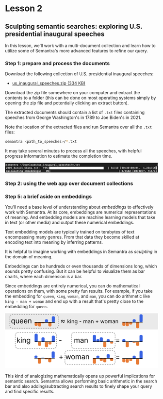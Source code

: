 # Lesson 2

## Sculpting semantic searches: exploring U.S. presidential inaugural speeches

In this lesson, we'll work with a multi-document collection and learn how to utilize some of Semantra's more advanced features to refine our query.

### Step 1: prepare and process the documents

Download the following collection of U.S. presidential inaugural speeches:

- [us_inaugural_speeches.zip (334 KB)](https://github.com/freedmand/semantra/raw/main/docs/example_docs/us_inaugural_speeches.zip)

Download the zip file somewhere on your computer and extract the contents to a folder (this can be done on most operating systems simply by opening the zip file and potentially clicking an extract button).

The extracted documents should contain a list of `.txt` files containing speeches from George Washington's in 1789 to Joe Biden's in 2021.

Note the location of the extracted files and run Semantra over all the `.txt` files:

```sh
semantra <path_to_speeches>/*.txt
```

It may take several minutes to process all the speeches, with helpful progress information to estimate the completion time.

![Processing inaugural speeches](img/inaugural_speeches_processing.png)

### Step 2: using the web app over document collections

### Step 5: a brief aside on embeddings

You'll need a base level of understanding about _embeddings_ to effectively work with Semantra. At its core, embeddings are numerical representations of meaning. And embedding models are machine learning models that take in text (or other media) and output these numerical embeddings.

Text embedding models are typically trained on terabytes of text encompassing many genres. From that data they become skilled at encoding text into meaning by inferring patterns.

It is helpful to imagine working with embeddings in Semantra as _sculpting_ in the domain of meaning.

Embeddings can be hundreds or even thousands of dimensions long, which sounds pretty confusing. But it can be helpful to visualize them as bar charts, where each dimension is a bar.

Since embeddings are entirely numerical, you can do mathematical operations on them, with some pretty fun results. For example, if you take the embedding for `queen`, `king`, `woman`, and `man`, you can do arithmetic like `king - man + woman` and end up with a result that's pretty close to the embedding for `queen`.

![king - man + woman ~= queen diagram](img/queen_king_example.png)

This kind of analogizing mathematically opens up powerful implications for semantic search. Semantra allows performing basic arithmetic in the search bar and also adding/subtracting search results to finely shape your query and find specific results.
